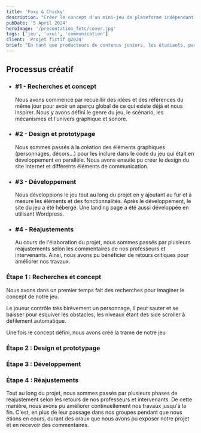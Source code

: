 ```yaml
---
title: 'Foxy & Chicky'
description: "Créer le concept d'un mini-jeu de plateforme indépendant en ligne, son identité visuelle et sa communication."
pubDate: '5 April 2024'
heroImage: '/presentation_fetc/cover.jpg'
tags: ['jeu', 'uxui', 'communication']
client: 'Projet fictif @2024'
brief: "En tant que producteurs de contenus juniors, les étudiants, par équipe de 3 ou 4, doivent, pour le lancement d’un mini jeu indépendant (Indie Game), produire et héberger l’ensemble des contenus multimédias."
---
```


<article class="flex flex-col w-full py-7 px-10 my-6 gap-5 text-clrWhite bg-secondaryNeutral rounded-xl">
    <h2 class="font-cormorantInfant text-3xl">Processus créatif</h2>
    <ul class="grid grid-cols-1 gap-4 lg:gap-0 lg:grid-cols-4 w-full">
        <li class="flex flex-col lg:px-5 gap-2 lg:gap-1">
            <h3 class="text-lg">#1 - Recherches et concept</h3>
            <p>Nous avons commencé par recueillir des idées et des références du même jour pour avoir un aperçu global de ce qui existe déjà et nous inspirer. Nous y avons défini le genre du jeu, le scénario, les mécanismes et l’univers graphique et sonore.</p>
        </li>
        <li class="flex flex-col lg:px-5 gap-2 lg:gap-1">
            <h3 class="text-lg">#2 - Design et prototypage</h3>
            <p>Nous sommes passés à la création des éléments graphiques (personnages, décors...) pour les inclure dans le code du jeu qui était en développement en parallèle. Nous avons ensuite pu créer le design du site Internet et différents éléments de communication.</p>
        </li>
        <li class="flex flex-col lg:px-5 gap-2 lg:gap-1">
            <h3 class="text-lg">#3 - Développement</h3>
            <p>Nous développions le jeu tout au long du projet en y ajoutant au fur et à mesure les éléments et des fonctionnalités. Après le développement, le site du jeu a été hébergé. Une landing page a été aussi développée en utilisant Wordpress.</p>
        </li>
        <li class="flex flex-col lg:px-5 gap-2 lg:gap-1">
            <h3 class="text-lg">#4 - Réajustements</h3>
            <p>Au cours de l'élaboration du projet, nous sommes passés par plusieurs réajustements selon les commentaires de nos professeurs et intervenants. Ainsi, nous avons pu bénéficier de retours critiques pour améliorer nos travaux.</p>
        </li>
    </ul>
</article>

### **Étape 1 : Recherches et concept**
Nous avons dans un premier temps fait des recherches pour imaginer le concept de notre jeu. 

Le joueur contrôle très birèvement un personnage, il peut sauter et se baisser pour esquiver les obstacles, les niveaux étant des side scroller à défilement automatique.

Une fois le concept défini, nous avons créé la trame de notre jeu

### **Étape 2 : Design et prototypage**


### **Étape 3 : Développement**


### **Étape 4 : Réajustements**
Tout au long du projet, nous sommes passés par plusieurs phases de réajustement selon les retours de nos professeurs et intervenants. De cette manière, nous avons pu améliorer continuellement nos travaux jusqu'à la fin. C'est, en plus de leur passage dans nos groupes pendant que nous étions en cours, durant des oraux que nous avons pu exposer notre projet et en recevoir des commentaires.